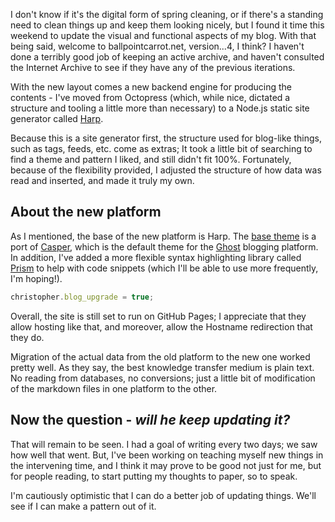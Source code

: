 I don't know if it's the digital form of spring cleaning, or if there's a standing need to clean things up
and keep them looking nicely, but I found it time this weekend to update the visual and functional aspects
of my blog. With that being said, welcome to ballpointcarrot.net, version...4, I think?  I haven't done a 
terribly good job of keeping an active archive, and haven't consulted the Internet Archive to see if they
have any of the previous iterations.

With the new layout comes a new backend engine for producing the contents - I've moved from Octopress 
(which, while nice, dictated a structure and tooling a little more than necessary) to a Node.js static 
site generator called [Harp](http://harpjs.com/). 

Because this is a site generator first, the structure used for blog-like things, such as tags, feeds, etc.
come as extras; It took a little bit of searching to find a theme and pattern I liked, and still didn't 
fit 100%. Fortunately, because of the flexibility provided, I adjusted the structure of how data was read
and inserted, and made it truly my own.

## About the new platform ##

As I mentioned, the base of the new platform is Harp. The [base theme](https://github.com/kennethormandy/hb-casper) 
is a port of [Casper](https://github.com/TryGhost/Casper), which is the default theme for the 
[Ghost](https://ghost.org/) blogging platform. In addition, I've added a more flexible syntax 
highlighting library called [Prism](http://prismjs.com/) to help with code snippets (which I'll be able 
to use more frequently, I'm hoping!). 

```javascript
christopher.blog_upgrade = true;
```

Overall, the site is still set to run on GitHub Pages; I appreciate
that they allow hosting like that, and moreover, allow the Hostname redirection that they do.

Migration of the actual data from the old platform to the new one worked pretty well. As they say, the 
best knowledge transfer medium is plain text. No reading from databases, no conversions; just a little bit
of modification of the markdown files in one platform to the other.

## Now the question - _will he keep updating it?_ ##

That will remain to be seen. I had a goal of writing every two days; we saw how well that went. But, I've
been working on teaching myself new things in the intervening time, and I think it may prove to be good 
not just for me, but for people reading, to start putting my thoughts to paper, so to speak.

I'm cautiously optimistic that I can do a better job of updating things. We'll see if I can make a pattern
out of it.
